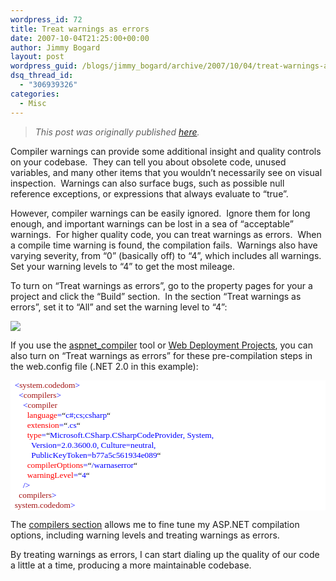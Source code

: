 ```yaml
---
wordpress_id: 72
title: Treat warnings as errors
date: 2007-10-04T21:25:00+00:00
author: Jimmy Bogard
layout: post
wordpress_guid: /blogs/jimmy_bogard/archive/2007/10/04/treat-warnings-as-errors.aspx
dsq_thread_id:
  - "306939326"
categories:
  - Misc
---
```

> _This post was originally published [here](http://grabbagoft.blogspot.com/2007/10/treat-warnings-as-errors.html)._

Compiler warnings can provide some additional insight and quality controls on your codebase.&nbsp; They can tell you about obsolete code, unused variables, and many other items that you wouldn&#8217;t necessarily see on visual inspection.&nbsp; Warnings can also surface bugs, such as possible null reference exceptions, or expressions that always evaluate to &#8220;true&#8221;.

However, compiler warnings can be easily ignored.&nbsp; Ignore them for long enough, and important warnings can be lost in a sea of &#8220;acceptable&#8221; warnings.&nbsp; For higher quality code, you can treat warnings as errors.&nbsp; When a compile time warning is found, the compilation fails.&nbsp; Warnings also have varying severity, from &#8220;0&#8221; (basically off) to &#8220;4&#8221;, which includes all warnings.&nbsp; Set your warning levels to &#8220;4&#8221; to get the most mileage.

To turn on &#8220;Treat warnings as errors&#8221;, go to the property pages for your a project and click the &#8220;Build&#8221; section.&nbsp; In the section &#8220;Treat warnings as errors&#8221;, set it to &#8220;All&#8221; and set the warning level to &#8220;4&#8221;:

 ![](http://s3.amazonaws.com/grabbagoftimg/TreatWarningsAsErrors_ProjectPage.PNG)

If you use the [aspnet_compiler](http://msdn2.microsoft.com/en-us/library/ms229863(vs.80).aspx) tool or [Web Deployment Projects](http://msdn2.microsoft.com/en-us/library/aa479568.aspx), you can also turn on &#8220;Treat warnings as errors&#8221; for these pre-compilation steps in the web.config file (.NET 2.0 in this example):

<div style="font-size: 10pt;background: white;color: black;font-family: consolas">
  <p style="margin: 0px">
    <span style="color: blue">&nbsp; <</span><span style="color: #a31515">system.codedom</span><span style="color: blue">></span>
  </p>
  
  <p style="margin: 0px">
    <span style="color: blue">&nbsp; &nbsp; <</span><span style="color: #a31515">compilers</span><span style="color: blue">></span>
  </p>
  
  <p style="margin: 0px">
    <span style="color: blue">&nbsp; &nbsp; &nbsp; <</span><span style="color: #a31515">compiler</span>
  </p>
  
  <p style="margin: 0px">
    <span style="color: blue">&nbsp; &nbsp; &nbsp; &nbsp; </span><span style="color: red">language</span><span style="color: blue">=</span>&#8220;<span style="color: blue">c#;cs;csharp</span>&#8220;
  </p>
  
  <p style="margin: 0px">
    <span style="color: blue">&nbsp; &nbsp; &nbsp; &nbsp; </span><span style="color: red">extension</span><span style="color: blue">=</span>&#8220;<span style="color: blue">.cs</span>&#8220;
  </p>
  
  <p style="margin: 0px">
    <span style="color: blue">&nbsp; &nbsp; &nbsp; &nbsp; </span><span style="color: red">type</span><span style="color: blue">=</span>&#8220;<span style="color: blue">Microsoft.CSharp.CSharpCodeProvider, System, </span>
  </p>
  
  <p style="margin: 0px">
    <span style="color: blue">&nbsp; &nbsp; &nbsp; &nbsp; &nbsp; Version=2.0.3600.0, Culture=neutral, </span>
  </p>
  
  <p style="margin: 0px">
    <span style="color: blue">&nbsp; &nbsp; &nbsp; &nbsp; &nbsp; PublicKeyToken=b77a5c561934e089</span>&#8220;
  </p>
  
  <p style="margin: 0px">
    <span style="color: blue">&nbsp; &nbsp; &nbsp; &nbsp; </span><span style="color: red">compilerOptions</span><span style="color: blue">=</span>&#8220;<span style="color: blue">/warnaserror</span>&#8220;
  </p>
  
  <p style="margin: 0px">
    <span style="color: blue">&nbsp; &nbsp; &nbsp; &nbsp; </span><span style="color: red">warningLevel</span><span style="color: blue">=</span>&#8220;<span style="color: blue">4</span>&#8220;
  </p>
  
  <p style="margin: 0px">
    <span style="color: blue">&nbsp; &nbsp; &nbsp; /></span>
  </p>
  
  <p style="margin: 0px">
    <span style="color: blue">&nbsp; &nbsp; </</span><span style="color: #a31515">compilers</span><span style="color: blue">></span>
  </p>
  
  <p style="margin: 0px">
    <span style="color: blue">&nbsp; </</span><span style="color: #a31515">system.codedom</span><span style="color: blue">></span>
  </p>
</div>

The [compilers section](http://msdn2.microsoft.com/en-us/library/k6bttwes.aspx) allows me to fine tune&nbsp;my ASP.NET compilation options, including warning levels and treating warnings as errors.

By treating warnings as errors, I can start dialing up the quality of our code a little at a time, producing a more maintainable codebase.